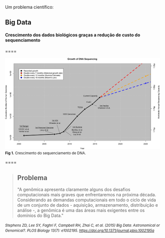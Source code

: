 <!-- .slide: data-background="img/motivation.jpg" -->

Um problema científico:

## Big Data

#### Crescimento dos dados biológicos graças a redução de custo do sequenciamento

====

<!-- .slide: data-background="img/motivation.jpg" -->
<img src="img/logos/data3.png" style="background:none; border:none; box-shadow:none;">
<small><b>Fig 1.</b> Crescimento do sequenciamento de DNA. <br></small>


====


> ## Problema
>"A genômica apresenta claramente alguns dos desafios computacionais mais graves que enfrentaremos na próxima década. Considerando as demandas computacionais em todo o ciclo de vida de um conjunto de dados - aquisição, armazenamento, distribuição e análise -, a genômica é uma das áreas mais exigentes entre os domínios do Big Data."

<cite> <small>Stephens ZD, Lee SY, Faghri F, Campbell RH, Zhai C, et al. (2015) Big Data: Astronomical or Genomical?. PLOS Biology 13(7): e1002195. https://doi.org/10.1371/journal.pbio.1002195a </small></cite>
